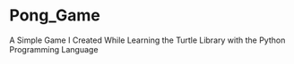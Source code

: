 # Pong_Game
A Simple Game I Created While Learning the Turtle Library with the Python Programming Language
